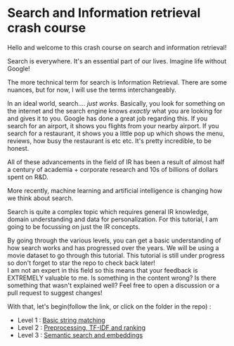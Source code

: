# Search and Information retrieval crash course

Hello and welcome to this crash course on search and information retrieval!

Search is everywhere. It's an essential part of our lives. Imagine life without Google!

The more technical term for search is Information Retrieval. There are some nuances, but for now, I will use the terms interchangeably.

In an ideal world, search.... _just works_. Basically, you look for something on the internet and the search engine knows _exactly_ what you are looking for and gives it to you.
Google has done a great job regarding this. If you search for an airport, it shows you flights from your nearby airport. If you search for a restaurant, it shows you a little pop up which shows the menu, reviews, how busy the restaurant is etc etc. It's pretty incredible, to be honest.
 
All of these advancements in the field of IR has been a result of almost half a century of academia + corporate research and 10s of billions of dollars spent on R&D.

More recently, machine learning and artificial intelligence is changing how we think about search.

Search is quite a complex topic which requires general IR knowledge, domain understanding and data for personalization.
 For this tutorial, I am going to be focussing on just the IR concepts. 

By going through the various levels, you can get a basic understanding of how search works and has progressed over the years. We will be using a movie dataset to go through this tutorial. 
This tutorial is still under progress so don't forget to star the repo to check back later! \
I am not an expert in this field so this means that your feedback is EXTREMELY valuable to me. Is something in the content wrong? 
Is there something that wasn't explained well? Feel free to open a discussion or a pull request to suggest changes!

With that, let's begin(follow the link, or click on the folder in the repo) : 
- Level 1 : [Basic string matching](https://github.com/ujjwalm29/movie-search/tree/master/level_1_basic_string_matching)
- Level 2 : [Preprocessing, TF-IDF and ranking](https://github.com/ujjwalm29/movie-search/tree/master/level_2_preprocessing_tfidf_ranked)
- Level 3 : [Semantic search and embeddings](https://github.com/ujjwalm29/movie-search/tree/master/level_3_embeddings_and_semantic_search)
